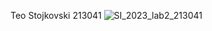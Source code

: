 Teo Stojkovski 213041
![SI_2023_lab2_213041](https://github.com/teostojkovski/SI_2023_lab2_213041/assets/129789665/8c88fa93-d334-4f28-af3b-75d308636714)
